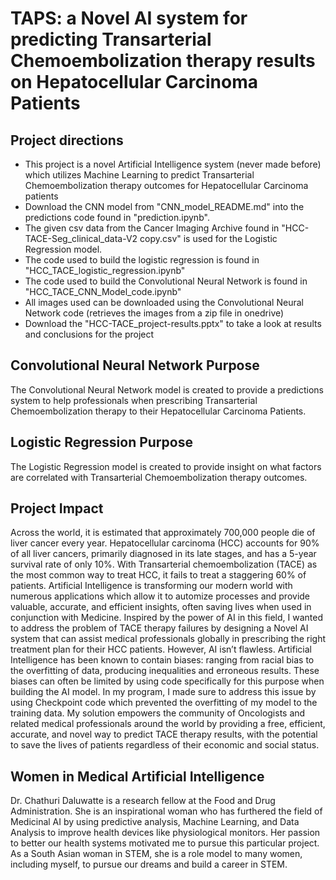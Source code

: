 # TAPS: a Novel AI system for predicting Transarterial Chemoembolization therapy results on Hepatocellular Carcinoma Patients
## Project directions
- This project is a novel Artificial Intelligence system (never made before) which utilizes Machine Learning to predict Transarterial Chemoembolization therapy outcomes for Hepatocellular Carcinoma patients
- Download the CNN model from "CNN_model_README.md" into the predictions code found in "prediction.ipynb".
- The given csv data from the Cancer Imaging Archive found in "HCC-TACE-Seg_clinical_data-V2 copy.csv" is used for the Logistic Regression model.
- The code used to build the logistic regression is found in "HCC_TACE_logistic_regression.ipynb"
- The code used to build the Convolutional Neural Network is found in "HCC_TACE_CNN_Model_code.ipynb"
- All images used can be downloaded using the Convolutional Neural Network code (retrieves the images from a zip file in onedrive)
- Download the "HCC-TACE_project-results.pptx" to take a look at results and conclusions for the project

## Convolutional Neural Network Purpose
The Convolutional Neural Network model is created to provide a predictions system to help professionals when prescribing Transarterial Chemoembolization therapy to their Hepatocellular Carcinoma Patients.

## Logistic Regression Purpose
The Logistic Regression model is created to provide insight on what factors are correlated with Transarterial Chemoembolization therapy outcomes.

## Project Impact
Across the world, it is estimated that approximately 700,000 people die of liver cancer every year. Hepatocellular carcinoma (HCC) accounts for 90% of all liver cancers, primarily diagnosed in its late stages, and has a 5-year survival rate of only 10%. With Transarterial chemoembolization (TACE) as the most common way to treat HCC, it fails to treat a staggering 60% of patients. Artificial Intelligence is transforming our modern world with numerous applications which allow it to automize processes and provide valuable, accurate, and efficient insights, often saving lives when used in conjunction with Medicine. Inspired by the power of AI in this field, I wanted to address the problem of TACE therapy failures by designing a Novel AI system that can assist medical professionals globally in prescribing the right treatment plan for their HCC patients. However, AI isn’t flawless. Artificial Intelligence has been known to contain biases: ranging from racial bias to the overfitting of data, producing inequalities and erroneous results. These biases can often be limited by using code specifically for this purpose when building the AI model. In my program, I made sure to address this issue by using Checkpoint code which prevented the overfitting of my model to the training data. My solution empowers the community of Oncologists and related medical professionals around the world by providing a free, efficient, accurate, and novel way to predict TACE therapy results, with the potential to save the lives of patients regardless of their economic and social status.

## Women in Medical Artificial Intelligence
Dr. Chathuri Daluwatte is a research fellow at the Food and Drug Administration. She is an inspirational woman who has furthered the field of Medicinal AI by using predictive analysis, Machine Learning, and Data Analysis to improve health devices like physiological monitors. Her passion to better our health systems motivated me to pursue this particular project. As a South Asian woman in STEM, she is a role model to many women, including myself, to pursue our dreams and build a career in STEM.
